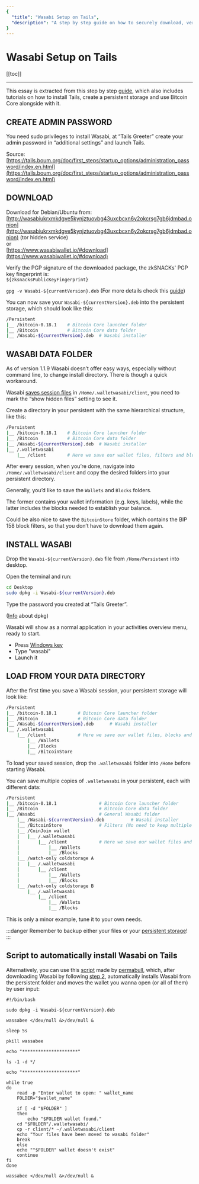 ```yaml
---
{
  "title": "Wasabi Setup on Tails",
  "description": "A step by step guide on how to securely download, verify and install the software packages of Wasabi for Tails. This is the Wasabi documentation, an archive of knowledge about the open-source, non-custodial and privacy-focused Bitcoin wallet for desktop."
}
---
```


# Wasabi Setup on Tails

[[toc]]

---

This essay is extracted from this step by step [guide](https://github.com/PulpCattel/Tails-BitcoinCore-Wasabi), which also includes tutorials on how to install Tails, create a persistent storage and use Bitcoin Core alongside with it.

## CREATE ADMIN PASSWORD

You need sudo privileges to install Wasabi, at “Tails Greeter” create your admin password in “additional settings” and launch Tails.

Source: [https://tails.boum.org/doc/first_steps/startup_options/administration_password/index.en.html](https://tails.boum.org/doc/first_steps/startup_options/administration_password/index.en.html)

## DOWNLOAD

Download for Debian/Ubuntu from:  
[http://wasabiukrxmkdgve5kynjztuovbg43uxcbcxn6y2okcrsg7gb6jdmbad.onion](http://wasabiukrxmkdgve5kynjztuovbg43uxcbcxn6y2okcrsg7gb6jdmbad.onion) (tor hidden service)  
or  
[https://www.wasabiwallet.io/#download](https://www.wasabiwallet.io/#download)

Verify the PGP signature of the downloaded package, the zkSNACKs' PGP key fingerprint is:
<br>
`${zksnacksPublicKeyFingerprint}`

`gpg -v Wasabi-${currentVersion}.deb` (For more details check this [guide](/using-wasabi/InstallPackage.md#debian-and-ubuntu))

You can now save your `Wasabi-${currentVersion}.deb` into the persistent storage, which should look like this:

```sh
/Persistent
|__ /bitcoin-0.18.1    # Bitcoin Core launcher folder
|__ /Bitcoin           # Bitcoin Core data folder
|__ /Wasabi-${currentVersion}.deb  # Wasabi installer
```

## WASABI DATA FOLDER

As of version 1.1.9 Wasabi doesn’t offer easy ways, especially without command line, to change install directory. There is though a quick workaround.

Wasabi [saves session files](/FAQ/FAQ-UseWasabi.md#where-can-i-find-the-wasabi-data-folder) in `/Home/.walletwasabi/client`, you need to mark the “show hidden files” setting to see it.

Create a directory in your persistent with the same hierarchical structure, like this:

```sh
/Persistent
|__ /bitcoin-0.18.1    # Bitcoin Core launcher folder
|__ /Bitcoin           # Bitcoin Core data folder
|__ /Wasabi-${currentVersion}.deb  # Wasabi installer
|__ /.walletwasabi
    |__ /client        # Here we save our wallet files, filters and blocks
```

After every session, when you’re done, navigate into `/Home/.walletwasabi/client` and copy the desired folders into your persistent directory.

Generally, you’d like to save the `Wallets` and `Blocks` folders.

The former contains your wallet information (e.g. keys, labels), while the latter includes the blocks needed to establish your balance.

Could be also nice to save the `BitcoinStore` folder, which contains the BIP 158 block filters, so that you don’t have to download them again.

## INSTALL WASABI

Drop the `Wasabi-${currentVersion}.deb` file from `/Home/Persistent` into desktop.

Open the terminal and run:

```sh
cd Desktop
sudo dpkg -i Wasabi-${currentVersion}.deb
```

Type the password you created at “Tails Greeter”.

([Info](https://help.ubuntu.com/lts/serverguide/dpkg.html) about dpkg)

Wasabi will show as a normal application in your activities overview menu, ready to start.

* Press [Windows key](https://en.wikipedia.org/wiki/Windows_key)
* Type "wasabi"
* Launch it

## LOAD FROM YOUR DATA DIRECTORY

After the first time you save a Wasabi session, your persistent storage will look like:

```sh
/Persistent
|__ /bitcoin-0.18.1        # Bitcoin Core launcher folder
|__ /Bitcoin               # Bitcoin Core data folder
|__ /Wasabi-${currentVersion}.deb      # Wasabi installer
|__ /.walletwasabi
    |__ /client            # Here we save our wallet files, blocks and filters
        |__ /Wallets
        |__ /Blocks
        |__ /BitcoinStore
```

To load your saved session, drop the `.walletwasabi` folder into `/Home` before starting Wasabi.

You can save multiple copies of `.walletwasabi` in your persistent, each with different data:

```sh
/Persistent
|__ /bitcoin-0.18.1            	   # Bitcoin Core launcher folder
|__ /Bitcoin                       # Bitcoin Core data folder
|__ /Wasabi                        # General Wasabi folder
    |__ /Wasabi-${currentVersion}.deb          # Wasabi installer
    |__ /BitcoinStore              # Filters (No need to keep multiple copies of them)
    |__ /CoinJoin wallet
    |   |__ /.walletwasabi
    |       |__ /client            # Here we save our wallet files and blocks
    |           |__ /Wallets
    |           |__ /Blocks
    |__ /watch-only coldstorage A
    |   |__ /.walletwasabi
    |       |__ /client
    |           |__ /Wallets
    |           |__ /Blocks
    |__ /watch-only coldstorage B
        |__ /.walletwasabi
            |__ /client
                |__ /Wallets
                |__ /Blocks
```

This is only a minor example, tune it to your own needs.

:::danger
Remember to backup either your files or your [persistent storage](https://tails.boum.org/doc/first_steps/persistence/copy/index.en.html)!
:::

## Script to automatically install Wasabi on Tails

Alternatively, you can use this [script](https://github.com/permabull/wasabi_tails_installer/blob/master/wasabi_tails_installer) made by [permabull](https://github.com/permabull), which, after downloading Wasabi by following [step 2](/using-wasabi/WasabiSetupTails.html#download), automatically installs Wasabi from the persistent folder and moves the wallet you wanna open (or all of them) by user input:
```
#!/bin/bash

sudo dpkg -i Wasabi-${currentVersion}.deb

wassabee </dev/null &>/dev/null &

sleep 5s

pkill wassabee

echo "*********************"

ls -1 -d */

echo "*********************"

while true
do	
    read -p "Enter wallet to open: " wallet_name
    FOLDER="$wallet_name"

    if [ -d "$FOLDER" ]
    then
        echo "$FOLDER wallet found."
	cd "$FOLDER"/.walletwasabi/
	cp -r client/* ~/.walletwasabi/client
	echo "Your files have been moved to wasabi folder"
	break
    else
	echo ""$FOLDER" wallet doesn't exist"
	continue
fi
done

wassabee </dev/null &>/dev/null &
```

